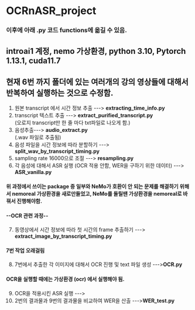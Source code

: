# OCRnASR_project
### 이후에 아래 .py 코드 functions에 옮길 수 있음.
## introai1 계정, nemo 가상환경, python 3.10, Pytorch 1.13.1, cuda11.7
## 현재 6번 까지 폴더에 있는 여러개의 강의 영상들에 대해서 반복하여 실행하는 것으로 수정함.

1. 원본 transcript 에서 시간 정보 추출 ---> <b>extracting_time_info.py</b>
2. transcript 텍스트 추출 ---> <b>extract_purified_transcript.py</b>
   <br>(오로지 transcript만 한 줄 마다 txt파일로 나오게 함.)
3. 음성추출---> <b>audio_extract.py</b>
   <br>(.wav 파일로 추출됨)
4. 음성 파일을 시간 정보에 따라 분할하기 ---> <b>split_wav_by_transcript_timing.py</b>
5. sampling rate 16000으로 조절 ---> <b>resampling.py</b>
6. 각 음성에 대해서 ASR 실행 (OCR 적용 안함, WER을 구하기 위한 데이터) ---> <b>ASR_vanilla.py</b>
#### 위 과정에서 쓰이는 package 중 일부와 NeMo가 호환이 안 되는 문제를 해결하기 위해서 nemoreal 가상환경을 새로만들었고, NeMo를 돌릴땐 가상환경을 nemoreal로 바꿔서 진행해야함.

#### --OCR 관련 과정--
7. 동영상에서 시간 정보에 따라 첫 시간의 frame 추출하기 ---> <b>extract_image_by_transcript_timing.py</b>
#### 7번 작업 오래걸림
8. 7번에서 추출한 각 이미지에 대해서 OCR 진행 및 text 파일 생성 ---><b>OCR.py</b>
#### OCR을 실행할 때에는 가상환경 (ocr) 에서 실행해야 됨.
9. OCR을 적용시킨 ASR 실행 ---><b></b>
10. 2번의 결과물과 9번의 결과물을 비교하여 WER을 산출 ---><b>WER_test.py</b>
